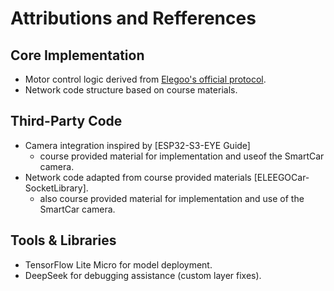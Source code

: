 # Attributions and Refferences

## Core Implementation
- Motor control logic derived from [Elegoo's official protocol](Communication%20protocol%20for%20Smart%20Robot%20Car.pdf).  
- Network code structure based on course materials.

## Third-Party Code
- Camera integration inspired by [ESP32-S3-EYE Guide]
  - course provided material for implementation and useof the SmartCar camera.
- Network code adapted from course provided materials [ELEEGOCar-SocketLibrary].
  - also course provided material for implementation and use of the SmartCar camera.
  
## Tools & Libraries
- TensorFlow Lite Micro for model deployment.
- DeepSeek for debugging assistance (custom layer fixes).
